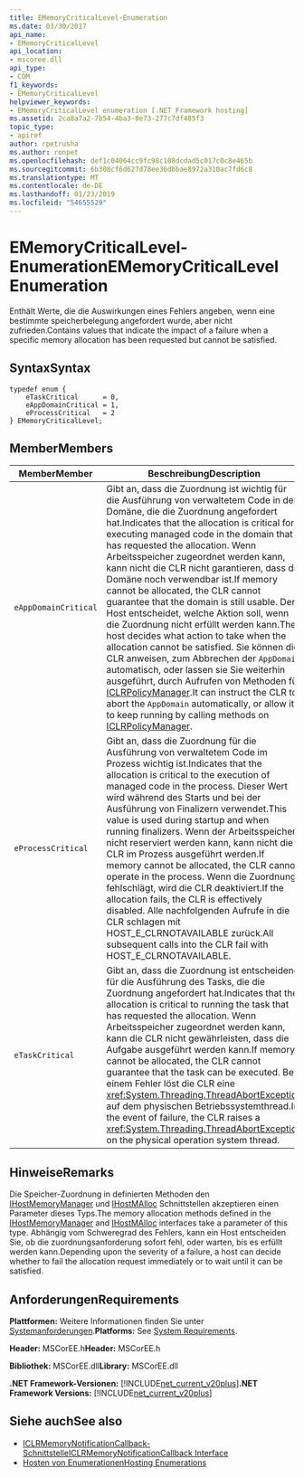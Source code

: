 ```yaml
---
title: EMemoryCriticalLevel-Enumeration
ms.date: 03/30/2017
api_name:
- EMemoryCriticalLevel
api_location:
- mscoree.dll
api_type:
- COM
f1_keywords:
- EMemoryCriticalLevel
helpviewer_keywords:
- EMemoryCriticalLevel enumeration [.NET Framework hosting]
ms.assetid: 2ca8a7a2-7b54-4ba3-8e73-277c7df485f3
topic_type:
- apiref
author: rpetrusha
ms.author: ronpet
ms.openlocfilehash: def1c04064cc9fc98c108dcdad5c017c0c8e465b
ms.sourcegitcommit: 6b308cf6d627d78ee36dbbae8972a310ac7fd6c8
ms.translationtype: MT
ms.contentlocale: de-DE
ms.lasthandoff: 01/23/2019
ms.locfileid: "54655529"
---
```

# <a name="ememorycriticallevel-enumeration"></a><span data-ttu-id="a61a4-102">EMemoryCriticalLevel-Enumeration</span><span class="sxs-lookup"><span data-stu-id="a61a4-102">EMemoryCriticalLevel Enumeration</span></span>
<span data-ttu-id="a61a4-103">Enthält Werte, die die Auswirkungen eines Fehlers angeben, wenn eine bestimmte speicherbelegung angefordert wurde, aber nicht zufrieden.</span><span class="sxs-lookup"><span data-stu-id="a61a4-103">Contains values that indicate the impact of a failure when a specific memory allocation has been requested but cannot be satisfied.</span></span>  
  
## <a name="syntax"></a><span data-ttu-id="a61a4-104">Syntax</span><span class="sxs-lookup"><span data-stu-id="a61a4-104">Syntax</span></span>  
  
```  
typedef enum {  
    eTaskCritical      = 0,  
    eAppDomainCritical = 1,  
    eProcessCritical   = 2  
} EMemoryCriticalLevel;  
```  
  
## <a name="members"></a><span data-ttu-id="a61a4-105">Member</span><span class="sxs-lookup"><span data-stu-id="a61a4-105">Members</span></span>  
  
|<span data-ttu-id="a61a4-106">Member</span><span class="sxs-lookup"><span data-stu-id="a61a4-106">Member</span></span>|<span data-ttu-id="a61a4-107">Beschreibung</span><span class="sxs-lookup"><span data-stu-id="a61a4-107">Description</span></span>|  
|------------|-----------------|  
|`eAppDomainCritical`|<span data-ttu-id="a61a4-108">Gibt an, dass die Zuordnung ist wichtig für die Ausführung von verwaltetem Code in der Domäne, die die Zuordnung angefordert hat.</span><span class="sxs-lookup"><span data-stu-id="a61a4-108">Indicates that the allocation is critical for executing managed code in the domain that has requested the allocation.</span></span> <span data-ttu-id="a61a4-109">Wenn Arbeitsspeicher zugeordnet werden kann, kann nicht die CLR nicht garantieren, dass die Domäne noch verwendbar ist.</span><span class="sxs-lookup"><span data-stu-id="a61a4-109">If memory cannot be allocated, the CLR cannot guarantee that the domain is still usable.</span></span> <span data-ttu-id="a61a4-110">Der Host entscheidet, welche Aktion soll, wenn die Zuordnung nicht erfüllt werden kann.</span><span class="sxs-lookup"><span data-stu-id="a61a4-110">The host decides what action to take when the allocation cannot be satisfied.</span></span> <span data-ttu-id="a61a4-111">Sie können die CLR anweisen, zum Abbrechen der `AppDomain` automatisch, oder lassen sie Sie weiterhin ausgeführt, durch Aufrufen von Methoden für [ICLRPolicyManager](../../../../docs/framework/unmanaged-api/hosting/iclrpolicymanager-interface.md).</span><span class="sxs-lookup"><span data-stu-id="a61a4-111">It can instruct the CLR to abort the `AppDomain` automatically, or allow it to keep running by calling methods on [ICLRPolicyManager](../../../../docs/framework/unmanaged-api/hosting/iclrpolicymanager-interface.md).</span></span>|  
|`eProcessCritical`|<span data-ttu-id="a61a4-112">Gibt an, dass die Zuordnung für die Ausführung von verwaltetem Code im Prozess wichtig ist.</span><span class="sxs-lookup"><span data-stu-id="a61a4-112">Indicates that the allocation is critical to the execution of managed code in the process.</span></span> <span data-ttu-id="a61a4-113">Dieser Wert wird während des Starts und bei der Ausführung von Finalizern verwendet.</span><span class="sxs-lookup"><span data-stu-id="a61a4-113">This value is used during startup and when running finalizers.</span></span> <span data-ttu-id="a61a4-114">Wenn der Arbeitsspeicher nicht reserviert werden kann, kann nicht die CLR im Prozess ausgeführt werden.</span><span class="sxs-lookup"><span data-stu-id="a61a4-114">If memory cannot be allocated, the CLR cannot operate in the process.</span></span> <span data-ttu-id="a61a4-115">Wenn die Zuordnung fehlschlägt, wird die CLR deaktiviert.</span><span class="sxs-lookup"><span data-stu-id="a61a4-115">If the allocation fails, the CLR is effectively disabled.</span></span> <span data-ttu-id="a61a4-116">Alle nachfolgenden Aufrufe in die CLR schlagen mit HOST_E_CLRNOTAVAILABLE zurück.</span><span class="sxs-lookup"><span data-stu-id="a61a4-116">All subsequent calls into the CLR fail with HOST_E_CLRNOTAVAILABLE.</span></span>|  
|`eTaskCritical`|<span data-ttu-id="a61a4-117">Gibt an, dass die Zuordnung ist entscheidend für die Ausführung des Tasks, die die Zuordnung angefordert hat.</span><span class="sxs-lookup"><span data-stu-id="a61a4-117">Indicates that the allocation is critical to running the task that has requested the allocation.</span></span> <span data-ttu-id="a61a4-118">Wenn Arbeitsspeicher zugeordnet werden kann, kann die CLR nicht gewährleisten, dass die Aufgabe ausgeführt werden kann.</span><span class="sxs-lookup"><span data-stu-id="a61a4-118">If memory cannot be allocated, the CLR cannot guarantee that the task can be executed.</span></span> <span data-ttu-id="a61a4-119">Bei einem Fehler löst die CLR eine <xref:System.Threading.ThreadAbortException> auf dem physischen Betriebssystemthread.</span><span class="sxs-lookup"><span data-stu-id="a61a4-119">In the event of failure, the CLR raises a <xref:System.Threading.ThreadAbortException> on the physical operation system thread.</span></span>|  
  
## <a name="remarks"></a><span data-ttu-id="a61a4-120">Hinweise</span><span class="sxs-lookup"><span data-stu-id="a61a4-120">Remarks</span></span>  
 <span data-ttu-id="a61a4-121">Die Speicher-Zuordnung in definierten Methoden den [IHostMemoryManager](../../../../docs/framework/unmanaged-api/hosting/ihostmemorymanager-interface.md) und [IHostMAlloc](../../../../docs/framework/unmanaged-api/hosting/ihostmalloc-interface.md) Schnittstellen akzeptieren einen Parameter dieses Typs.</span><span class="sxs-lookup"><span data-stu-id="a61a4-121">The memory allocation methods defined in the [IHostMemoryManager](../../../../docs/framework/unmanaged-api/hosting/ihostmemorymanager-interface.md) and [IHostMAlloc](../../../../docs/framework/unmanaged-api/hosting/ihostmalloc-interface.md) interfaces take a parameter of this type.</span></span> <span data-ttu-id="a61a4-122">Abhängig vom Schweregrad des Fehlers, kann ein Host entscheiden Sie, ob die zuordnungsanforderung sofort fehl, oder warten, bis es erfüllt werden kann.</span><span class="sxs-lookup"><span data-stu-id="a61a4-122">Depending upon the severity of a failure, a host can decide whether to fail the allocation request immediately or to wait until it can be satisfied.</span></span>  
  
## <a name="requirements"></a><span data-ttu-id="a61a4-123">Anforderungen</span><span class="sxs-lookup"><span data-stu-id="a61a4-123">Requirements</span></span>  
 <span data-ttu-id="a61a4-124">**Plattformen:** Weitere Informationen finden Sie unter [Systemanforderungen](../../../../docs/framework/get-started/system-requirements.md).</span><span class="sxs-lookup"><span data-stu-id="a61a4-124">**Platforms:** See [System Requirements](../../../../docs/framework/get-started/system-requirements.md).</span></span>  
  
 <span data-ttu-id="a61a4-125">**Header:** MSCorEE.h</span><span class="sxs-lookup"><span data-stu-id="a61a4-125">**Header:** MSCorEE.h</span></span>  
  
 <span data-ttu-id="a61a4-126">**Bibliothek:** MSCorEE.dll</span><span class="sxs-lookup"><span data-stu-id="a61a4-126">**Library:** MSCorEE.dll</span></span>  
  
 <span data-ttu-id="a61a4-127">**.NET Framework-Versionen:** [!INCLUDE[net_current_v20plus](../../../../includes/net-current-v20plus-md.md)]</span><span class="sxs-lookup"><span data-stu-id="a61a4-127">**.NET Framework Versions:** [!INCLUDE[net_current_v20plus](../../../../includes/net-current-v20plus-md.md)]</span></span>  
  
## <a name="see-also"></a><span data-ttu-id="a61a4-128">Siehe auch</span><span class="sxs-lookup"><span data-stu-id="a61a4-128">See also</span></span>
- [<span data-ttu-id="a61a4-129">ICLRMemoryNotificationCallback-Schnittstelle</span><span class="sxs-lookup"><span data-stu-id="a61a4-129">ICLRMemoryNotificationCallback Interface</span></span>](../../../../docs/framework/unmanaged-api/hosting/iclrmemorynotificationcallback-interface.md)
- [<span data-ttu-id="a61a4-130">Hosten von Enumerationen</span><span class="sxs-lookup"><span data-stu-id="a61a4-130">Hosting Enumerations</span></span>](../../../../docs/framework/unmanaged-api/hosting/hosting-enumerations.md)
